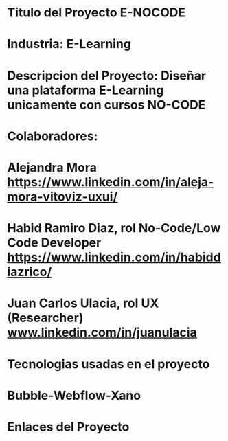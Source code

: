 # Titulo del Proyecto E-NOCODE
# Industria: E-Learning
# Descripcion del Proyecto: Diseñar una plataforma E-Learning unicamente con cursos NO-CODE
# Colaboradores:
# Alejandra Mora https://www.linkedin.com/in/aleja-mora-vitoviz-uxui/
# Habid Ramiro Diaz, rol No-Code/Low Code Developer https://www.linkedin.com/in/habiddiazrico/
# Juan Carlos Ulacia, rol UX (Researcher) www.linkedin.com/in/juanulacia
# Tecnologias usadas en el proyecto
# Bubble-Webflow-Xano
# Enlaces del Proyecto

